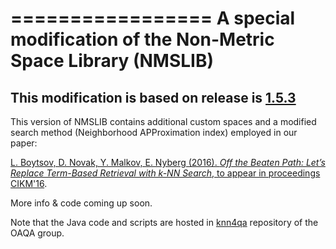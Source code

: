 =================
A special modification of the Non-Metric Space Library (NMSLIB)
=================
This modification is based on release is [1.5.3](https://github.com/searchivarius/nmslib/releases/tag/v1.5.3)
-----------------

This version of NMSLIB contains additional custom spaces and a modified search method (Neighborhood APProximation index) employed in our paper:

[L. Boytsov, D. Novak, Y. Malkov, E. Nyberg  (2016). *Off the Beaten Path: Let’s Replace Term-Based Retrieval
with k-NN Search*, to appear in proceedings CIKM'16](http://boytsov.info/pubs/cikm2016.pdf).

More info & code coming up soon.

Note that the Java code and scripts are hosted in [knn4qa](https://github.com/oaqa/knn4qa) repository of the OAQA group.
